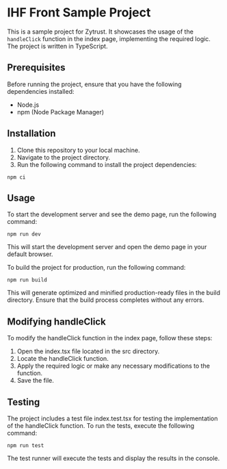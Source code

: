 # IHF Front Sample Project

This is a sample project for Zytrust. It showcases the usage of the `handleClick` function in the index page, implementing the required logic. The project is written in TypeScript.

## Prerequisites

Before running the project, ensure that you have the following dependencies installed:

- Node.js
- npm (Node Package Manager)

## Installation

1. Clone this repository to your local machine.
2. Navigate to the project directory.
3. Run the following command to install the project dependencies:

```
npm ci
```

## Usage

To start the development server and see the demo page, run the following command:

```
npm run dev
```

This will start the development server and open the demo page in your default browser.

To build the project for production, run the following command:

```
npm run build
```

This will generate optimized and minified production-ready files in the build directory. Ensure that the build process completes without any errors.

## Modifying handleClick

To modify the handleClick function in the index page, follow these steps:

1. Open the index.tsx file located in the src directory.
2. Locate the handleClick function.
3. Apply the required logic or make any necessary modifications to the function.
4. Save the file.

## Testing

The project includes a test file index.test.tsx for testing the implementation of the handleClick function. To run the tests, execute the following command:

```
npm run test
```

The test runner will execute the tests and display the results in the console.
